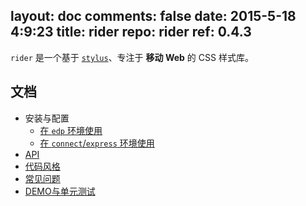 layout: doc
comments: false
date: 2015-5-18 4:9:23
title: rider
repo: rider
ref: 0.4.3
---

`rider` 是一个基于 [`stylus`](https://github.com/LearnBoost/stylus)、专注于 **移动 Web** 的 CSS 样式库。

文档
---

+ 安装与配置
    + [在 `edp` 环境使用](https://github.com/ecomfe/edp-provider-rider)
    + [在 `connect`/`express` 环境使用](./doc/connect.html)
+ [API](./doc/api.html)
+ [代码风格](./doc/code-style.html)
+ [常见问题](./doc/faq.html)
+ [DEMO与单元测试](./doc/demo-and-ut.html)